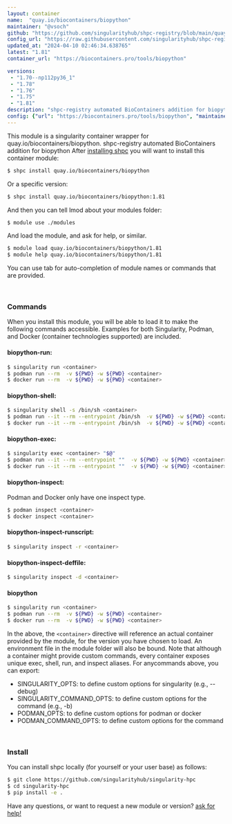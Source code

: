 ```yaml
---
layout: container
name:  "quay.io/biocontainers/biopython"
maintainer: "@vsoch"
github: "https://github.com/singularityhub/shpc-registry/blob/main/quay.io/biocontainers/biopython/container.yaml"
config_url: "https://raw.githubusercontent.com/singularityhub/shpc-registry/main/quay.io/biocontainers/biopython/container.yaml"
updated_at: "2024-04-10 02:46:34.638765"
latest: "1.81"
container_url: "https://biocontainers.pro/tools/biopython"

versions:
 - "1.70--np112py36_1"
 - "1.78"
 - "1.76"
 - "1.75"
 - "1.81"
description: "shpc-registry automated BioContainers addition for biopython"
config: {"url": "https://biocontainers.pro/tools/biopython", "maintainer": "@vsoch", "description": "shpc-registry automated BioContainers addition for biopython", "latest": {"1.81": "sha256:10d755c731c82a22d91fc346f338ba47d5fd4f3b357828f5bbc903c9be865614"}, "tags": {"1.70--np112py36_1": "sha256:1196016b05927094af161ccf2cd8371aafc2e3a8daa51c51ff023f5eb45a820f", "1.78": "sha256:8bdeb52fb15b5f61c40292f73d85a3a77cda4bbd95d29e710ddaad7a6bf76720", "1.76": "sha256:b0204cf662a3d858f6c28627124b83ed6f564e2b156b8788092f2dd9256c9290", "1.75": "sha256:fa2c959d7b17b27dd1d3ca3dcc18ac4002f971d1731d57ddcdbd204afab90dba", "1.81": "sha256:10d755c731c82a22d91fc346f338ba47d5fd4f3b357828f5bbc903c9be865614"}, "docker": "quay.io/biocontainers/biopython"}
---
```


This module is a singularity container wrapper for quay.io/biocontainers/biopython.
shpc-registry automated BioContainers addition for biopython
After [installing shpc](#install) you will want to install this container module:


```bash
$ shpc install quay.io/biocontainers/biopython
```

Or a specific version:

```bash
$ shpc install quay.io/biocontainers/biopython:1.81
```

And then you can tell lmod about your modules folder:

```bash
$ module use ./modules
```

And load the module, and ask for help, or similar.

```bash
$ module load quay.io/biocontainers/biopython/1.81
$ module help quay.io/biocontainers/biopython/1.81
```

You can use tab for auto-completion of module names or commands that are provided.

<br>

### Commands

When you install this module, you will be able to load it to make the following commands accessible.
Examples for both Singularity, Podman, and Docker (container technologies supported) are included.

#### biopython-run:

```bash
$ singularity run <container>
$ podman run --rm  -v ${PWD} -w ${PWD} <container>
$ docker run --rm  -v ${PWD} -w ${PWD} <container>
```

#### biopython-shell:

```bash
$ singularity shell -s /bin/sh <container>
$ podman run --it --rm --entrypoint /bin/sh  -v ${PWD} -w ${PWD} <container>
$ docker run --it --rm --entrypoint /bin/sh  -v ${PWD} -w ${PWD} <container>
```

#### biopython-exec:

```bash
$ singularity exec <container> "$@"
$ podman run --it --rm --entrypoint ""  -v ${PWD} -w ${PWD} <container> "$@"
$ docker run --it --rm --entrypoint ""  -v ${PWD} -w ${PWD} <container> "$@"
```

#### biopython-inspect:

Podman and Docker only have one inspect type.

```bash
$ podman inspect <container>
$ docker inspect <container>
```

#### biopython-inspect-runscript:

```bash
$ singularity inspect -r <container>
```

#### biopython-inspect-deffile:

```bash
$ singularity inspect -d <container>
```



#### biopython

```bash
$ singularity run <container>
$ podman run --rm  -v ${PWD} -w ${PWD} <container>
$ docker run --rm  -v ${PWD} -w ${PWD} <container>
```


In the above, the `<container>` directive will reference an actual container provided
by the module, for the version you have chosen to load. An environment file in the
module folder will also be bound. Note that although a container
might provide custom commands, every container exposes unique exec, shell, run, and
inspect aliases. For anycommands above, you can export:

 - SINGULARITY_OPTS: to define custom options for singularity (e.g., --debug)
 - SINGULARITY_COMMAND_OPTS: to define custom options for the command (e.g., -b)
 - PODMAN_OPTS: to define custom options for podman or docker
 - PODMAN_COMMAND_OPTS: to define custom options for the command

<br>

### Install

You can install shpc locally (for yourself or your user base) as follows:

```bash
$ git clone https://github.com/singularityhub/singularity-hpc
$ cd singularity-hpc
$ pip install -e .
```

Have any questions, or want to request a new module or version? [ask for help!](https://github.com/singularityhub/singularity-hpc/issues)